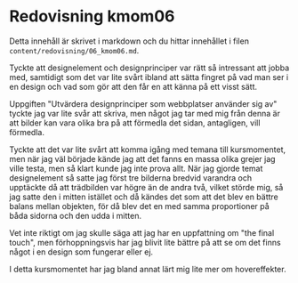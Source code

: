 ---
---
Redovisning kmom06
=========================

Detta innehåll är skrivet i markdown och du hittar innehållet i filen `content/redovisning/06_kmom06.md`.


Tyckte att designelement och designprinciper var rätt så intressant att jobba med, samtidigt som det var lite svårt ibland att sätta fingret på vad man ser i en design och vad som gör att den får en att känna på ett visst sätt.

Uppgiften "Utvärdera designprinciper som webbplatser använder sig av" tyckte jag var lite svår att skriva, men något jag tar med mig från denna är att bilder kan vara olika bra på att förmedla det sidan, antagligen, vill förmedla.

Tyckte att det var lite svårt att komma igång med temana till kursmomentet, men när jag väl började kände jag att det fanns en massa olika grejer jag ville testa, men så klart kunde jag inte prova allt.
När jag gjorde temat designelement så satte jag först tre bilderna bredvid varandra och upptäckte då att trädbilden var högre än de andra två, vilket störde mig, så jag satte den i mitten istället och då kändes det som att det blev en bättre balans mellan objekten, för då blev det en med samma proportioner på båda sidorna och den udda i mitten.

Vet inte riktigt om jag skulle säga att jag har en uppfattning om "the final touch", men förhoppningsvis har jag blivit lite bättre på att se om det finns något i en design som fungerar eller ej.

I detta kursmomentet har jag bland annat lärt mig lite mer om hovereffekter.
